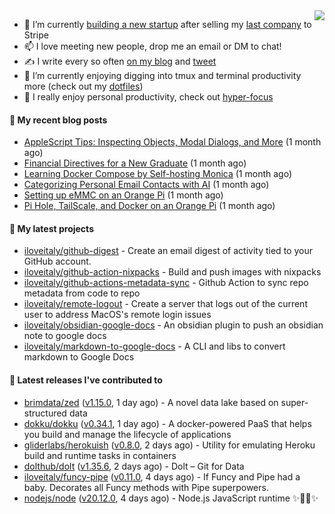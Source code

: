 <img align="right" src="https://github-readme-stats.vercel.app/api?username=iloveitaly&show_icons=true&text_color=718096&hide_title=true"/>

- 🔭 I’m currently [building a new startup](https://mikebian.co/bye-stripe-on-to-the-next-adventure/) after selling my [last company](https://suitesync.io) to Stripe
- 📫 I love meeting new people, drop me an email or DM to chat!
- ✍️ I write every so often [on my blog](http://mikebian.co/) and [tweet](https://twitter.com/mike_bianco)
- 🌱 I’m currently enjoying digging into tmux and terminal productivity more (check out my [dotfiles](https://github.com/iloveitaly/dotfiles))
- 💬 I really enjoy personal productivity, check out [hyper-focus](https://github.com/iloveitaly/hyper-focus)

#### 📜 My recent blog posts


- [AppleScript Tips: Inspecting Objects, Modal Dialogs, and More](https://mikebian.co/applescript-tips-inspecting-objects-modal-dialogs-and-more/) (1 month ago)
- [Financial Directives for a New Graduate](https://mikebian.co/financial-directives-for-a-new-graduate/) (1 month ago)
- [Learning Docker Compose by Self-hosting Monica](https://mikebian.co/learning-docker-compose-by-self-hosting-monica/) (1 month ago)
- [Categorizing Personal Email Contacts with AI](https://mikebian.co/categorizing-personal-email-contacts-with-ai/) (1 month ago)
- [Setting up eMMC on an Orange Pi](https://mikebian.co/setting-up-emmc-on-an-orange-pi/) (1 month ago)
- [Pi Hole, TailScale, and Docker on an Orange Pi](https://mikebian.co/pi-hole-tailscale-and-docker-on-an-orange-pi/) (1 month ago)

#### 🌱 My latest projects


- [iloveitaly/github-digest](https://github.com/iloveitaly/github-digest) - Create an email digest of activity tied to your GitHub account.
- [iloveitaly/github-action-nixpacks](https://github.com/iloveitaly/github-action-nixpacks) - Build and push images with nixpacks
- [iloveitaly/github-actions-metadata-sync](https://github.com/iloveitaly/github-actions-metadata-sync) - Github Action to sync repo metadata from code to repo
- [iloveitaly/remote-logout](https://github.com/iloveitaly/remote-logout) - Create a server that logs out of the current user to address MacOS&#39;s remote login issues
- [iloveitaly/obsidian-google-docs](https://github.com/iloveitaly/obsidian-google-docs) - An obsidian plugin to push an obsidian note to google docs
- [iloveitaly/markdown-to-google-docs](https://github.com/iloveitaly/markdown-to-google-docs) - A CLI and libs to convert markdown to Google Docs

#### 🔭 Latest releases I've contributed to


- [brimdata/zed](https://github.com/brimdata/zed) ([v1.15.0](https://github.com/brimdata/zed/releases/tag/v1.15.0), 1 day ago) - A novel data lake based on super-structured data
- [dokku/dokku](https://github.com/dokku/dokku) ([v0.34.1](https://github.com/dokku/dokku/releases/tag/v0.34.1), 1 day ago) - A docker-powered PaaS that helps you build and manage the lifecycle of applications
- [gliderlabs/herokuish](https://github.com/gliderlabs/herokuish) ([v0.8.0](https://github.com/gliderlabs/herokuish/releases/tag/v0.8.0), 2 days ago) - Utility for emulating Heroku build and runtime tasks in containers
- [dolthub/dolt](https://github.com/dolthub/dolt) ([v1.35.6](https://github.com/dolthub/dolt/releases/tag/v1.35.6), 2 days ago) - Dolt – Git for Data
- [iloveitaly/funcy-pipe](https://github.com/iloveitaly/funcy-pipe) ([v0.11.0](https://github.com/iloveitaly/funcy-pipe/releases/tag/v0.11.0), 4 days ago) - If Funcy and Pipe had a baby. Decorates all Funcy methods with Pipe superpowers.
- [nodejs/node](https://github.com/nodejs/node) ([v20.12.0](https://github.com/nodejs/node/releases/tag/v20.12.0), 4 days ago) - Node.js JavaScript runtime ✨🐢🚀✨
